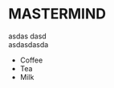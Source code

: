 # MASTERMIND
asdas&nbsp;dasd </br> asdasdasda
<ul>
  <li>Coffee</li>
  <li>Tea</li>
  <li>Milk</li>
</ul>
